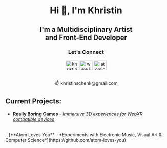<h1 align="center">Hi 👋, I'm Khristin</h1>
<h2 align="center">I'm a Multidisciplinary Artist<br>and Front-End Developer</h2>
<h3 align="center">Let's Connect</h3>
<p align="center">
<a href="https://codepen.io/khristin-schenk" target="blank"><img align="center" src="https://raw.githubusercontent.com/rahuldkjain/github-profile-readme-generator/master/src/images/icons/Social/codepen.svg" alt="khristin-schenk" height="30" width="40" /></a>
<a href="https://www.linkedin.com/in/khristin-schenk/" target="blank">
<img align="center" src="https://raw.githubusercontent.com/rahuldkjain/github-profile-readme-generator/master/src/images/icons/Social/linked-in-alt.svg" alt="www.linkedin.com/in/khristin-schenk" height="30" width="40" /></a>
<a href="https://instagram.com/atomic_ann" target="blank"><img align="center" src="https://raw.githubusercontent.com/rahuldkjain/github-profile-readme-generator/master/src/images/icons/Social/instagram.svg" alt="atomic_ann" height="30" width="40" /></a></p>

<p align="center">
<br>
📫 khristinschenk@gmail.com
</p>


## Current Projects:

- [**Really Boring Games** - *Immersive 3D experiences for WebXR compatible devices*](https://github.com/really-boring-games)
<br>
- [**Atom Loves You** - *Experiments with Electronic Music, Visual Art & Computer Science*](https://github.com/atom-loves-you)
<br>

<!--
- [Title](#)
- [Title](#)
- [Title](#)
- [Title](#)
-->



